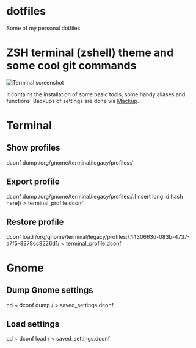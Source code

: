 # dotfiles
Some of my personal dotfiles
# ZSH terminal (zshell) theme and some cool git commands
![Terminal screenshot](https://i.imgur.com/l26xLTw.png)

It contains the installation of some basic tools, some handy aliases and functions. Backups of settings are done via [Mackup](https://github.com/lra/mackup).


# Terminal
## Show profiles
dconf dump /org/gnome/terminal/legacy/profiles:/
## Export profile
dconf dump /org/gnome/terminal/legacy/profiles:/:[insert long id hash here]/ > terminal_profile.dconf
## Restore profile
dconf load /org/gnome/terminal/legacy/profiles:/:1430663d-083b-4737-a7f5-8378cc8226d1/ < terminal_profile.dconf

# Gnome
## Dump Gnome settings
cd ~
dconf dump / > saved_settings.dconf
## Load settings
cd ~
dconf load / < saved_settings.dconf
